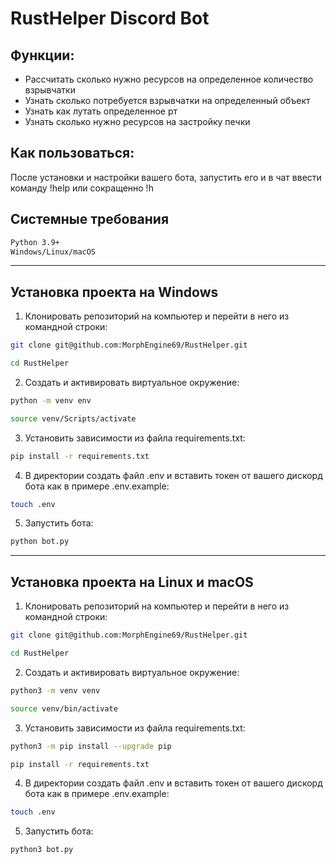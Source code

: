 # RustHelper Discord Bot

## Функции:
- Рассчитать сколько нужно ресурсов на определенное количество взрывчатки
- Узнать сколько потребуется взрывчатки на определенный объект
- Узнать как лутать определенное рт
- Узнать сколько нужно ресурсов на застройку печки

## Как пользоваться:
После установки и настройки вашего бота, запустить его и в чат ввести команду !help или сокращенно !h

## Системные требования
```sh
Python 3.9+
Windows/Linux/macOS
```
---

## Установка проекта на Windows

1. Клонировать репозиторий на компьютер и перейти в него из командной строки:
```sh
git clone git@github.com:MorphEngine69/RustHelper.git

cd RustHelper
```

2. Создать и активировать виртуальное окружение:
```sh
python -m venv env

source venv/Scripts/activate
```

3. Установить зависимости из файла requirements.txt:
```sh
pip install -r requirements.txt
```

4. В директории создать файл .env и вставить токен от вашего дискорд бота как в примере .env.example:
```sh
touch .env
```

5. Запустить бота:
```sh
python bot.py
```
---

## Установка проекта на Linux и macOS

1. Клонировать репозиторий на компьютер и перейти в него из командной строки:
```sh
git clone git@github.com:MorphEngine69/RustHelper.git

cd RustHelper
```

2. Создать и активировать виртуальное окружение:
```sh
python3 -m venv venv

source venv/bin/activate
```

3. Установить зависимости из файла requirements.txt:
```sh
python3 -m pip install --upgrade pip

pip install -r requirements.txt
```

4. В директории создать файл .env и вставить токен от вашего дискорд бота как в примере .env.example:
```sh
touch .env
```

5. Запустить бота:
```sh
python3 bot.py
```

